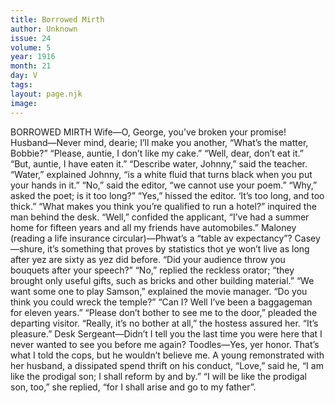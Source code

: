 ```yaml
---
title: Borrowed Mirth
author: Unknown
issue: 24
volume: 5
year: 1916
month: 21
day: V
tags:
layout: page.njk
image:
---
```

BORROWED MIRTH      Wife—O, George, you’ve broken your promise!   Husband—Never mind, dearie; I’ll make you another,      “What’s the matter, Bobbie?”   “Please, auntie, I don’t like my cake.”   “Well, dear, don’t eat it.”   “But, auntie, I have eaten it.”      “Describe water, Johnny,” said the teacher.   “Water,” explained Johnny, “is a white fluid that turns black when you put your hands in it.”      “No,” said the editor, “we cannot use your poem.”    “Why,” asked the poet; is it too long?”   “Yes,” hissed the editor. ‘It’s too long, and too thick.”      “What makes you think you’re qualified to run a hotel?” inquired the man behind the desk.    “Well,” confided the applicant, “I’ve had a summer home for fifteen years and all my friends have automobiles.”      Maloney (reading a life insurance circular)—Phwat’s a “table av expectancy”?   Casey—shure, it’s something that proves by statistics thot ye won’t live as long after yez are sixty as yez did before.       “Did your audience throw you bouquets after your speech?”   “No,” replied the reckless orator; “they brought only useful gifts, such as bricks and other building material.”      “We want some one to play Samson,” explained the movie manager. “Do you think you could wreck the temple?”   “Can I? Well I’ve been a baggageman for eleven years.”      “Please don’t bother to see me to the door,” pleaded the departing visitor.   “Really, it’s no bother at all,” the hostess assured her. “It’s pleasure.”	      Desk Sergeant—Didn’t I tell you the last time you were here that I never wanted to see you before me again?   Toodles—Yes, yer honor. That’s what I told the cops, but he wouldn’t believe me.      A young remonstrated with her husband, a dissipated spend thrift on his conduct, “Love,” said he, “I am like the prodigal son; I shall reform by and by.”   “I will be like the prodigal son, too,” she replied, “for I shall arise and go to my father”.   


